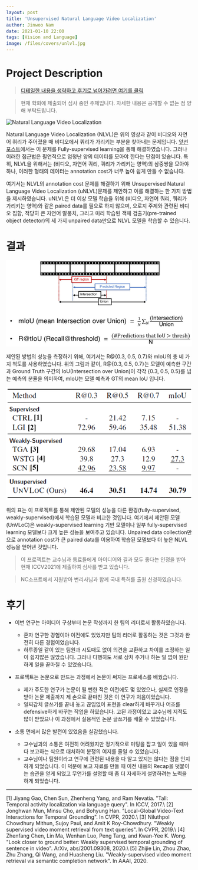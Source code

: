 ```yaml
---
layout: post
title: 'Unsupervised Natural Language Video Localization'
author: Jinwoo Nam
date: 2021-01-10 22:00
tags: [Vision and Language]
image: /files/covers/unlvl.jpg
---
```


# Project Description

> [디테일한 내용을 생략하고 후기로 넘어가려면 여기를 클릭](#후기)

> 현재 학회에 제출되어 심사 중인 주제입니다. 자세한 내용은 공개할 수 없는 점 양해 부탁드립니다.

![Natural Language Video Localization](/files/images/nlvl/nlvl.gif)

Natural Language Video Localization (NLVL)은 위의 영상과 같이 비디오와 자연어 쿼리가 주어졌을 때 비디오에서 쿼리가 가리키는 부분을 찾아내는 문제입니다.
[앞선 포스트](https://skaws2003.github.io/2020/09/09/NLVL/)에서는 이 문제를 Fully-supervised learning을 통해 해결하였습니다. 그러나 이러한 접근법은 필연적으로 엄청난 양의 데이터를 모아야 한다는 단점이 있습니다. 
특히, NLVL을 위해서는 (비디오, 자연어 쿼리, 쿼리가 가리키는 영역)의 삼중쌍을 모아야 하나, 이러한 형태의 데이터는 annotation cost가 너무 높아 쉽게 만들 수 없습니다.

여기서는 NLVL의 annotation cost 문제를 해결하기 위해 Unsupervised Natural Language Video Localization (uNLVL)문제를 제안하고 이를 해결하는 한 가지 방법을 제시하였습니다.
uNLVL은 더 이상 모델 학습을 위해 (비디오, 자연어 쿼리, 쿼리가 가리키는 영역)와 같은 paired data를 필요로 하지 않으며, 오로지 주제와 관련된 비디오 집합, 적당히 큰 자연어 말뭉치, 그리고 미리 학습된 객체 검출기(pre-trained object detector)의 세 가지 unpaired data만으로 NLVL 모델을 학습할 수 있습니다.


# 결과

![Evaluation metrics](/files/images/nlvl/metrics.jpg)

제안된 방법의 성능을 측정하기 위해, 여기서는 R@{0.3, 0.5, 0.7}와 mIoU의 총 네 가지 척도를 사용하였습니다. 위의 그림과 같이, R@{0.3, 0.5, 0.7}는 모델이 예측한 구간과 Ground Truth 구간의 IoU(Intersection over Union)이 각각 {0.3, 0.5, 0.5}를 넘는 예측의 분율을 의미하여, mIoU는 모델 예측과 GT의 mean IoU 입니다.


![Performance Comparison](/files/images/nlvl/unlvl-results.png)

위의 표는 이 프로젝트를 통해 제안된 모델의 성능을 다른 환경(fully-supervised, weakly-supervised)에서 학습된 모델과 비교한 것입니다. 여기에서 제안된 모델(UnVLoC)은 weakly-supervised learning 기반 모델이나 일부 fully-supervised learning 모델보다 크게 높은 성능을 보여주고 있습니다. Unpaired data collection만으로 annotation cost가 큰 paired data를 이용하여 학습된 모델보다 더 높은 NLVL 성능을 얻어낸 것입니다.

> 이 프로젝트는 교수님과 동료들에게 아이디어와 결과 모두 좋다는 인정을 받아 현재 ICCV2021에 제출하여 심사를 받고 있습니다.

> NC소프트에서 지원받아 변리사님과 함께 국내 특허를 출원 신청하였습니다.

# 후기

* 이번 연구는 아이디어 구상부터 논문 작성까지 한 팀의 리더로서 활동하였습니다.
    * 혼자 연구한 경험이야 이전에도 있었지만 팀의 리더로 활동하는 것은 그것과 완전히 다른 경험이었습니다.
    * 하루종일 같이 있는 팀원과 시도때도 없이 의견을 교환하고 차이를 조정하는 일이 쉽지많은 않았습니다. 그러나 다행히도 서로 상처 주거나 하는 일 없이 원만하게 일을 끝마칠 수 있었습니다.

* 프로젝트는 논문으로 만드는 과정에서 논문이 써지는 프로세스를 배웠습니다.
    * 제가 주도한 연구가 논문이 될 뻔한 적은 이전에도 몇 있었으나, 실제로 인정을 받아 논문 제출까지 제 손으로 끝마친 것은 이 연구가 처음이었습니다.
    * 일찌감치 글쓰기를 끝내 놓고 끊임없이 표현을 clear하게 바꾸거나 어조를 defensive하게 바꾸는 작업을 하였습니다. 고된 과정이었고 교수님께 지적도 많이 받았으나 이 과정에서 실용적인 논문 글쓰기를 배울 수 있었습니다.

* 소통 면에서 많은 발전이 있었음을 실감했습니다.
    * 교수님과의 소통은 여전히 어려웠지만 정기적으로 미팅을 잡고 일이 있을 때마다 보고하는 식으로 대처하여 분쟁의 여지를 줄일 수 있었습니다.
    * 교수님이나 팀원이라고 연구에 관련된 내용을 다 알고 있지는 않다는 점을 인지하게 되었습니다. 이 덕분에 보고 자료를 만들 때 이전 내용의 Recap을 덧붙이는 습관을 얻게 되었고 무언가를 설명할 때 좀 더 자세하게 설명하려는 노력을 하게 되었습니다.


---
[1] Jiyang Gao, Chen Sun, Zhenheng Yang, and Ram Nevatia. "Tall: Temporal activity localization via language query". In ICCV, 2017.\\
[2] Jonghwan Mun, Minsu Cho, and Bohyung Han. "Local-Global Video-Text Interactions for Temporal Grounding". In CVPR, 2020.\\
[3] Niluthpol Chowdhury Mithun, Sujoy Paul, and Amit K Roy-Chowdhury. "Weakly supervised video moment retrieval from text queries". In CVPR, 2019.\\
[4] Zhenfang Chen, Lin Ma, Wenhan Luo, Peng Tang, and Kwan-Yee K. Wong. "Look closer to ground better: Weakly supervised temporal grounding of sentence in video". ArXiv, abs/2001.09308, 2020.\\
[5] Zhijie Lin, Zhou Zhao, Zhu Zhang, Qi Wang, and Huasheng Liu. "Weakly-supervised video moment retrieval via semantic completion network". In AAAI, 2020.
